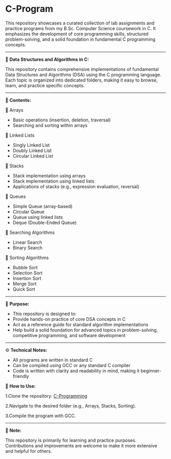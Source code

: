 # **C-Program**
This repository showcases a curated collection of lab assignments and practice programs from my B.Sc. Computer Science coursework in C. It emphasizes the development of core programming skills, structured problem-solving, and a solid foundation in fundamental C programming concepts.

---
📘 **Data Structures and Algorithms in C:**

This repository contains comprehensive implementations of fundamental Data Structures and Algorithms (DSA) using the C programming language.
Each topic is organized into dedicated folders, making it easy to browse, learn, and practice specific concepts.

---
📂 **Contents:**

🔹 Arrays
+ Basic operations (insertion, deletion, traversal)
+ Searching and sorting within arrays

🔹 Linked Lists
+ Singly Linked List
+ Doubly Linked List
+ Circular Linked List

🔹 Stacks
+ Stack implementation using arrays
+ Stack implementation using linked lists
+ Applications of stacks (e.g., expression evaluation, reversal)

🔹 Queues
+ Simple Queue (array-based)
+ Circular Queue
+ Queue using linked lists
+ Deque (Double-Ended Queue)

🔹 Searching Algorithms
+ Linear Search
+ Binary Search

🔹 Sorting Algorithms
+ Bubble Sort
+ Selection Sort
+ Insertion Sort
+ Merge Sort
+ Quick Sort

---
🎯 **Purpose:**

+ This repository is designed to:
+ Provide hands-on practice of core DSA concepts in C
+ Act as a reference guide for standard algorithm implementations
+ Help build a solid foundation for advanced topics in problem-solving, competitive programming, and software development
---

⚙️ **Technical Notes:**

+ All programs are written in standard C
+ Can be compiled using GCC or any standard C compiler
+ Code is written with clarity and readability in mind, making it beginner-friendly

🚀 **How to Use:**

1.Clone the repository: [C-Programming](https://github.com/sadiapeerzada/C-Program.git)

2.Navigate to the desired folder (e.g., Arrays, Stacks, Sorting).

3.Compile the program with GCC.

---

📌 **Note:**

This repository is primarily for learning and practice purposes. Contributions and improvements are welcome to make it more extensive and helpful for others.
